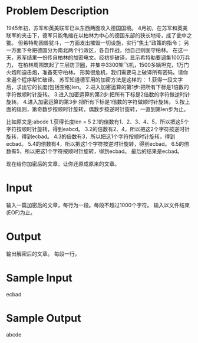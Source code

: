 # Problem Description

1945年初，苏军和英美联军已从东西两面攻入德国国境。 4月初，在苏军和英美联军的夹击下，德军只能龟缩在以柏林为中心的德国东部的狭长地带，成了瓮中之鳖。 但希特勒困兽犹斗，一方面发出摧毁一切设施，实行“焦土”政策的指令； 另一方面下令把德国分为南北两个行政区，各自作战，他自己则固守柏林。
在这一天，苏军结果一份传自柏林的加密电文。经初步破译，显示希特勒要调集100万兵力， 在柏林周围筑起了三层防卫圈，并集中3300架飞机，1500多辆坦克，1万门火炮和迫击炮，准备死守柏林。 形势很危机，我们需要马上破译所有密码。请你来遍个程序帮忙破译。
苏军知道德军用的加密方法是这样的：
1.获得一段文字后，求出它的长度(包括空格)len。
2.进入加密运算的第1步:把所有下标是1倍数的字符做顺时针旋转。
3.进入加密运算的第2步:把所有下标是2倍数的字符做逆时针旋转。
4.进入加密运算的第3步:把所有下标是1倍数的字符做顺时针旋转。
5.按上面的规则，第奇数步按顺时针旋转，偶数步按逆时针旋转，一直到第len步为止。

比如原文是:abcde
1.获得长度len = 5
2.1的倍数有1、2、3、4、5，所以把这5个字符按顺时针旋转，得到eabcd。
3.2的倍数有2、4，所以把这2个字符按逆时针旋转，得到ecbad。
4.3的倍数有3，所以把这1个字符按顺时针旋转，得到ecbad。
5.4的倍数有4，所以把这1个字符按逆时针旋转，得到ecbad。
6.5的倍数有5，所以把这1个字符按顺时针旋转，得到ecbad。
最后的结果是ecbad。

现在给你加密后的文章，让你还原成原来的文章。

# Input

输入一篇加密后的文章，每行为一段。每段不超过1000个字符。
输入以文件结束(EOF)为止。

# Output

输出解密后的文章。
每段一行。

# Sample Input

ecbad

# Sample Output

abcde